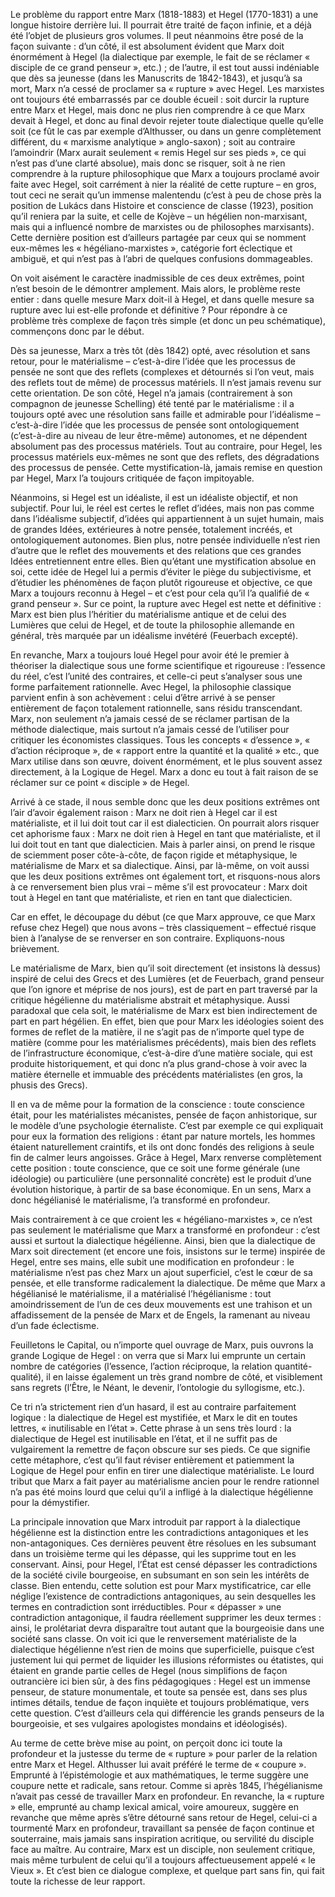 Le problème du rapport entre Marx (1818-1883) et Hegel (1770-1831) a une longue histoire derrière lui. Il pourrait être traité de façon infinie, et a déjà été l’objet de plusieurs gros volumes. Il peut néanmoins être posé de la façon suivante : d’un côté, il est absolument évident que Marx doit énormément à Hegel (la dialectique par exemple, le fait de se réclamer « disciple de ce grand penseur », etc.) ; de l’autre, il est tout aussi indéniable que dès sa jeunesse (dans les Manuscrits de 1842-1843), et jusqu’à sa mort, Marx n’a cessé de proclamer sa « rupture » avec Hegel. Les marxistes ont toujours été embarrassés par ce double écueil : soit durcir la rupture entre Marx et Hegel, mais donc ne plus rien comprendre à ce que Marx devait à Hegel, et donc au final devoir rejeter toute dialectique quelle qu’elle soit (ce fût le cas par exemple d’Althusser, ou dans un genre complètement différent, du « marxisme analytique » anglo-saxon) ; soit au contraire l’amoindrir (Marx aurait seulement « remis Hegel sur ses pieds », ce qui n’est pas d’une clarté absolue), mais donc se risquer, soit à ne rien comprendre à la rupture philosophique que Marx a toujours proclamé avoir faite avec Hegel, soit carrément à nier la réalité de cette rupture – en gros, tout ceci ne serait qu’un immense malentendu (c’est à peu de chose près la position de Lukács dans Histoire et conscience de classe (1923), position qu’il reniera par la suite, et celle de Kojève – un hégélien non-marxisant, mais qui a influencé nombre de marxistes ou de philosophes marxisants). Cette dernière position est d’ailleurs partagée par ceux qui se nomment eux-mêmes les « hégéliano-marxistes », catégorie fort éclectique et ambiguë, et qui n’est pas à l’abri de quelques confusions dommageables.

On voit aisément le caractère inadmissible de ces deux extrêmes, point n’est besoin de le démontrer amplement. Mais alors, le problème reste entier : dans quelle mesure Marx doit-il à Hegel, et dans quelle mesure sa rupture avec lui est-elle profonde et définitive ? Pour répondre à ce problème très complexe de façon très simple (et donc un peu schématique), commençons donc par le début.

Dès sa jeunesse, Marx a très tôt (dès 1842) opté, avec résolution et sans retour, pour le matérialisme – c’est-à-dire l’idée que les processus de pensée ne sont que des reflets (complexes et détournés si l’on veut, mais des reflets tout de même) de processus matériels. Il n’est jamais revenu sur cette orientation. De son côté, Hegel n’a jamais (contrairement à son compagnon de jeunesse Schelling) été tenté par le matérialisme : il a toujours opté avec une résolution sans faille et admirable pour l’idéalisme – c’est-à-dire l’idée que les processus de pensée sont ontologiquement (c’est-à-dire au niveau de leur être-même) autonomes, et ne dépendent absolument pas des processus matériels. Tout au contraire, pour Hegel, les processus matériels eux-mêmes ne sont que des reflets, des dégradations des processus de pensée. Cette mystification-là, jamais remise en question par Hegel, Marx l’a toujours critiquée de façon impitoyable.

Néanmoins, si Hegel est un idéaliste, il est un idéaliste objectif, et non subjectif. Pour lui, le réel est certes le reflet d’idées, mais non pas comme dans l’idéalisme subjectif, d’idées qui appartiennent à un sujet humain, mais de grandes Idées, extérieures à notre pensée, totalement incréés, et ontologiquement autonomes. Bien plus, notre pensée individuelle n’est rien d’autre que le reflet des mouvements et des relations que ces grandes Idées entretiennent entre elles. Bien qu’étant une mystification absolue en soi, cette idée de Hegel lui a permis d’éviter le piège du subjectivisme, et d’étudier les phénomènes de façon plutôt rigoureuse et objective, ce que Marx a toujours reconnu à Hegel – et c’est pour cela qu’il l’a qualifié de « grand penseur ». Sur ce point, la rupture avec Hegel est nette et définitive : Marx est bien plus l’héritier du matérialisme antique et de celui des Lumières que celui de Hegel, et de toute la philosophie allemande en général, très marquée par un idéalisme invétéré (Feuerbach excepté).

En revanche, Marx a toujours loué Hegel pour avoir été le premier à théoriser la dialectique sous une forme scientifique et rigoureuse : l’essence du réel, c’est l’unité des contraires, et celle-ci peut s’analyser sous une forme parfaitement rationnelle. Avec Hegel, la philosophie classique parvient enfin à son achèvement : celui d’être arrivé à se penser entièrement de façon totalement rationnelle, sans résidu transcendant. Marx, non seulement n’a jamais cessé de se réclamer partisan de la méthode dialectique, mais surtout n’a jamais cessé de l’utiliser pour critiquer les économistes classiques. Tous les concepts « d’essence », « d’action réciproque », de « rapport entre la quantité et la qualité » etc., que Marx utilise dans son œuvre, doivent énormément, et le plus souvent assez directement, à la Logique de Hegel. Marx a donc eu tout à fait raison de se réclamer sur ce point « disciple » de Hegel.

Arrivé à ce stade, il nous semble donc que les deux positions extrêmes ont l’air d’avoir également raison : Marx ne doit rien à Hegel car il est matérialiste, et il lui doit tout car il est dialecticien. On pourrait alors risquer cet aphorisme faux : Marx ne doit rien à Hegel en tant que matérialiste, et il lui doit tout en tant que dialecticien. Mais à parler ainsi, on prend le risque de sciemment poser côte-à-côte, de façon rigide et métaphysique, le matérialisme de Marx et sa dialectique. Ainsi, par là-même, on voit aussi que les deux positions extrêmes ont également tort, et risquons-nous alors à ce renversement bien plus vrai – même s’il est provocateur : Marx doit tout à Hegel en tant que matérialiste, et rien en tant que dialecticien.

Car en effet, le découpage du début (ce que Marx approuve, ce que Marx refuse chez Hegel) que nous avons – très classiquement – effectué risque bien à l’analyse de se renverser en son contraire. Expliquons-nous brièvement.

Le matérialisme de Marx, bien qu’il soit directement (et insistons là dessus) inspiré de celui des Grecs et des Lumières (et de Feuerbach, grand penseur que l’on ignore et méprise de nos jours), est de part en part traversé par la critique hégélienne du matérialisme abstrait et métaphysique. Aussi paradoxal que cela soit, le matérialisme de Marx est bien indirectement de part en part hégélien. En effet, bien que pour Marx les idéologies soient des formes de reflet de la matière, il ne s’agit pas de n’importe quel type de matière (comme pour les matérialismes précédents), mais bien des reflets de l’infrastructure économique, c’est-à-dire d’une matière sociale, qui est produite historiquement, et qui donc n’a plus grand-chose à voir avec la matière éternelle et immuable des précédents matérialistes (en gros, la phusis des Grecs).

 

Il en va de même pour la formation de la conscience : toute conscience était, pour les matérialistes mécanistes, pensée de façon anhistorique, sur le modèle d’une psychologie éternaliste. C’est par exemple ce qui expliquait pour eux la formation des religions : étant par nature mortels, les hommes étaient naturellement craintifs, et ils ont donc fondés des religions à seule fin de calmer leurs angoisses. Grâce à Hegel, Marx renverse complètement cette position : toute conscience, que ce soit une forme générale (une idéologie) ou particulière (une personnalité concrète) est le produit d’une évolution historique, à partir de sa base économique. En un sens, Marx a donc hégélianisé le matérialisme, l’a transformé en profondeur.

Mais contrairement à ce que croient les « hégéliano-marxistes », ce n’est pas seulement le matérialisme que Marx a transformé en profondeur : c’est aussi et surtout la dialectique hégélienne. Ainsi, bien que la dialectique de Marx soit directement (et encore une fois, insistons sur le terme) inspirée de Hegel, entre ses mains, elle subit une modification en profondeur : le matérialisme n’est pas chez Marx un ajout superficiel, c’est le cœur de sa pensée, et elle transforme radicalement la dialectique. De même que Marx a hégélianisé le matérialisme, il a matérialisé l’hégélianisme : tout amoindrissement de l’un de ces deux mouvements est une trahison et un affadissement de la pensée de Marx et de Engels, la ramenant au niveau d’un fade éclectisme.

Feuilletons le Capital, ou n’importe quel ouvrage de Marx, puis ouvrons la grande Logique de Hegel : on verra que si Marx lui emprunte un certain nombre de catégories (l’essence, l’action réciproque, la relation quantité-qualité), il en laisse également un très grand nombre de côté, et visiblement sans regrets (l’Être, le Néant, le devenir, l’ontologie du syllogisme, etc.).

Ce tri n’a strictement rien d’un hasard, il est au contraire parfaitement logique : la dialectique de Hegel est mystifiée, et Marx le dit en toutes lettres, « inutilisable en l’état ». Cette phrase à un sens très lourd : la dialectique de Hegel est inutilisable en l’état, et il ne suffit pas de vulgairement la remettre de façon obscure sur ses pieds. Ce que signifie cette métaphore, c’est qu’il faut réviser entièrement et patiemment la Logique de Hegel pour enfin en tirer une dialectique matérialiste. Le lourd tribut que Marx a fait payer au matérialisme ancien pour le rendre rationnel n’a pas été moins lourd que celui qu’il a infligé à la dialectique hégélienne pour la démystifier.

La principale innovation que Marx introduit par rapport à la dialectique hégélienne est la distinction entre les contradictions antagoniques et les non-antagoniques. Ces dernières peuvent être résolues en les subsumant dans un troisième terme qui les dépasse, qui les supprime tout en les conservant. Ainsi, pour Hegel, l’État est censé dépasser les contradictions de la société civile bourgeoise, en subsumant en son sein les intérêts de classe. Bien entendu, cette solution est pour Marx mystificatrice, car elle néglige l’existence de contradictions antagoniques, au sein desquelles les termes en contradiction sont irréductibles. Pour « dépasser » une contradiction antagonique, il faudra réellement supprimer les deux termes : ainsi, le prolétariat devra disparaître tout autant que la bourgeoisie dans une société sans classe. On voit ici que le renversement matérialiste de la dialectique hégélienne n’est rien de moins que superficielle, puisque c’est justement lui qui permet de liquider les illusions réformistes ou étatistes, qui étaient en grande partie celles de Hegel (nous simplifions de façon outrancière ici bien sûr, à des fins pédagogiques : Hegel est un immense penseur, de stature monumentale, et toute sa pensée est, dans ses plus intimes détails, tendue de façon inquiète et toujours problématique, vers cette question. C’est d’ailleurs cela qui différencie les grands penseurs de la bourgeoisie, et ses vulgaires apologistes mondains et idéologisés).

 

Au terme de cette brève mise au point, on perçoit donc ici toute la profondeur et la justesse du terme de « rupture » pour parler de la relation entre Marx et Hegel. Althusser lui avait préféré le terme de « coupure ». Emprunté à l’épistémologie et aux mathématiques, le terme suggère une coupure nette et radicale, sans retour. Comme si après 1845, l’hégélianisme n’avait pas cessé de travailler Marx en profondeur. En revanche, la « rupture » elle, emprunté au champ lexical amical, voire amoureux, suggère en revanche que même après s’être détourné sans retour de Hegel, celui-ci a tourmenté Marx en profondeur, travaillant sa pensée de façon continue et souterraine, mais jamais sans inspiration acritique, ou servilité du disciple face au maître. Au contraire, Marx est un disciple, non seulement critique, mais même turbulent de celui qu’il a toujours affectueusement appelé « le Vieux ». Et c’est bien ce dialogue complexe, et quelque part sans fin, qui fait toute la richesse de leur rapport.
